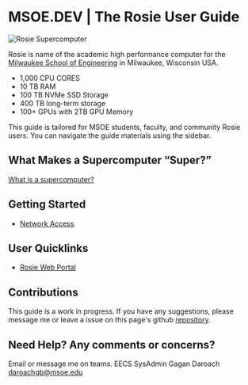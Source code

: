 # MSOE.DEV | The Rosie User Guide

![Rosie Supercomputer](_images/ROSIE.jpg)

Rosie is name of the academic high performance computer for the [Milwaukee School of Engineering][url_msoe] in Milwaukee, Wisconsin USA.

* 1,000 CPU CORES
* 10 TB RAM
* 100 TB NVMe SSD Storage
* 400 TB long-term storage
* 100+ GPUs with 2TB GPU Memory

This guide is tailored for MSOE students, faculty, and community Rosie users. You can navigate the guide materials using the sidebar.

## What Makes a Supercomputer “Super?”

[What is a supercomputer?](https://player.vimeo.com/video/438661086 ':include :type=iframe')

## Getting Started

* [Network Access](access.md)

## User Quicklinks

* [Rosie Web Portal](https://dh-ood.hpc.msoe.edu/)

## Contributions

This guide is a work in progress. If you have any suggestions, please message me or leave a issue on this page's github [repository](https://github.com/gagandaroach/rosie).

## Need Help? Any comments or concerns?

Email or message me on teams. EECS SysAdmin Gagan Daroach <daroachgb@msoe.edu>

[url_msoe]: https://msoe.edu